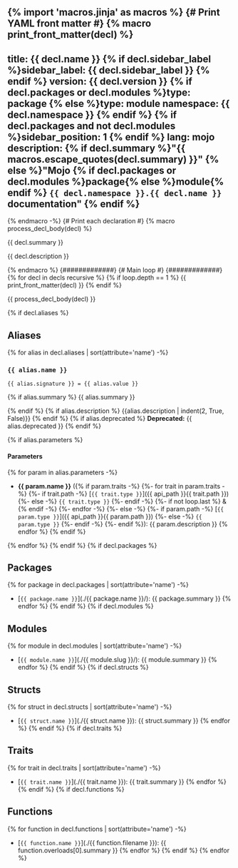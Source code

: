 <!-- markdownlint-disable -->
{% import 'macros.jinja' as macros %}
{# Print YAML front matter #}
{% macro print_front_matter(decl) %}
---
title: {{ decl.name }}
{% if decl.sidebar_label %}sidebar_label: {{ decl.sidebar_label }}
{% endif %}
version: {{ decl.version }}
{% if decl.packages or decl.modules %}type: package
{% else %}type: module
namespace: {{ decl.namespace }}
{% endif %}
{% if decl.packages and not decl.modules %}sidebar_position: 1
{% endif %}
lang: mojo
description: {% if decl.summary
  %}"{{ macros.escape_quotes(decl.summary) }}"
  {% else %}"Mojo {%
    if decl.packages or decl.modules %}package{% else %}module{%
    endif %} `{{ decl.namespace }}.{{ decl.name }}` documentation"
  {% endif %}
---

<section class='mojo-docs'>

{% endmacro -%}
{# Print each declaration #}
{% macro process_decl_body(decl) %}

{{ decl.summary }}

{{ decl.description }}

{% endmacro %}
{#############}
{# Main loop #}
{#############}
{% for decl in decls recursive %}
{% if loop.depth == 1 %}
{{ print_front_matter(decl) }}
{% endif %}

<div class='mojo-module-detail'><!-- here only for Listing component -->

{{ process_decl_body(decl) }}

</div>

{% if decl.aliases %}

## Aliases

{% for alias in decl.aliases | sort(attribute='name') -%}

###  `{{ alias.name }}`

<div class='mojo-alias-detail'>
<div class="mojo-alias-sig">

`{{ alias.signature }} = {{ alias.value }}`

</div>

{% if alias.summary %}
{{ alias.summary }}

{% endif %}
{% if alias.description %}
{{alias.description | indent(2, True, False)}}
{% endif %}
{% if alias.deprecated %}
**Deprecated:** {{ alias.deprecated }}
{% endif %}

{% if alias.parameters %}

#### Parameters

{% for param in alias.parameters -%}
*   ​<b>{{ param.name }}</b> ({% if param.traits -%}
        {%- for trait in param.traits -%}
            {%- if trait.path -%}
                [`{{ trait.type }}`]({{ api_path }}{{ trait.path }})
            {%- else -%}
                `{{ trait.type }}`
            {%- endif -%}
            {%- if not loop.last %} & {% endif -%}
        {%- endfor -%}
    {%- else -%}
        {%- if param.path -%}
            [`{{ param.type }}`]({{ api_path }}{{ param.path }})
        {%- else -%}
            `{{ param.type }}`
        {%- endif -%}
    {%- endif %}): {{ param.description }}
{% endfor %}
{% endif %}
</div>

{% endfor %}
{% endif %}
{% if decl.packages %}

## Packages

{% for package in decl.packages | sort(attribute='name') -%}
* [​`{{ package.name }}`](./{{ package.name }}/): {{ package.summary }}
{% endfor %}
{% endif %}
{% if decl.modules %}

## Modules

{% for module in decl.modules | sort(attribute='name') -%}
* [​`{{ module.name }}`](./{{ module.slug }}/): {{ module.summary }}
{% endfor %}
{% endif %}
{% if decl.structs %}

## Structs

{% for struct in decl.structs | sort(attribute='name') -%}
* [​`{{ struct.name }}`](./{{ struct.name }}): {{ struct.summary }}
{% endfor %}
{% endif %}
{% if decl.traits %}

## Traits

{% for trait in decl.traits | sort(attribute='name') -%}
* [​`{{ trait.name }}`](./{{ trait.name }}): {{ trait.summary }}
{% endfor %}
{% endif %}
{% if decl.functions %}

## Functions

{% for function in decl.functions | sort(attribute='name') -%}
* [​`{{ function.name }}`](./{{ function.filename }}): {{ function.overloads[0].summary }}
{% endfor %}
{% endif %}
{% endfor %}

</section>
